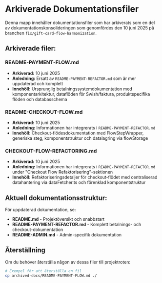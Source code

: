 # Arkiverade Dokumentationsfiler

Denna mapp innehåller dokumentationsfiler som har arkiverats som en del av dokumentationskonsolideringen som genomfördes den 10 juni 2025 på branchen `fix/gift-card-flow-harmonization`.

## Arkiverade filer:

### README-PAYMENT-FLOW.md
- **Arkiverad:** 10 juni 2025
- **Anledning:** Ersatt av `README-PAYMENT-REFACTOR.md` som är mer uppdaterad och komplett
- **Innehöll:** Ursprunglig betalningssystemdokumentation med komponentarkitektur, dataflöden för Swish/faktura, produktspecifika flöden och databasschema

### README-CHECKOUT-FLOW.md  
- **Arkiverad:** 10 juni 2025
- **Anledning:** Informationen har integrerats i `README-PAYMENT-REFACTOR.md`
- **Innehöll:** Checkout-flödesdokumentation med FlowStepWrapper, generiska steg, komponentstruktur och datalagring via flowStorage

### CHECKOUT-FLOW-REFACTORING.md
- **Arkiverad:** 10 juni 2025
- **Anledning:** Informationen har integrerats i `README-PAYMENT-REFACTOR.md` under "Checkout Flow Refaktorisering"-sektionen
- **Innehöll:** Refaktoriseringsdetaljer för checkout-flödet med centraliserad datahantering via dataFetcher.ts och förenklad komponentstruktur

## Aktuell dokumentationsstruktur:

För uppdaterad dokumentation, se:
- **README.md** - Projektöversikt och snabbstart
- **README-PAYMENT-REFACTOR.md** - Komplett betalnings- och checkout-dokumentation  
- **README-ADMIN.md** - Admin-specifik dokumentation

## Återställning

Om du behöver återställa någon av dessa filer till projektroten:
```bash
# Exempel för att återställa en fil
cp archived-docs/README-PAYMENT-FLOW.md ./
``` 